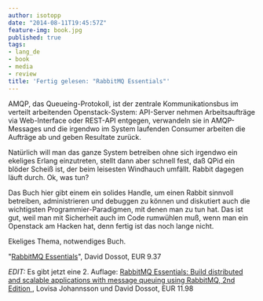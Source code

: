 ```yaml
---
author: isotopp
date: "2014-08-11T19:45:57Z"
feature-img: book.jpg
published: true
tags:
- lang_de
- book
- media
- review
title: 'Fertig gelesen: "RabbitMQ Essentials"'
---
```

AMQP, das Queueing-Protokoll, ist der zentrale Kommunikationsbus im verteilt arbeitenden Openstack-System: API-Server nehmen Arbeitsaufträge via Web-Interface oder REST-API entgegen, verwandeln sie in AMQP-Messages und die irgendwo im System laufenden Consumer arbeiten die Aufträge ab und geben Resultate zurück.

Natürlich will man das ganze System betreiben ohne sich irgendwo ein ekeliges Erlang einzutreten, stellt dann aber schnell fest, daß QPid ein blöder Scheiß ist, der beim leisesten Windhauch umfällt. Rabbit dagegen läuft durch. Ok, was tun?

Das Buch hier gibt einem ein solides Handle, um einen Rabbit sinnvoll betreiben, administrieren und debuggen zu können und diskutiert auch die wichtigsten Programmier-Paradigmen, mit denen man zu tun hat. Das ist gut, weil man mit Sicherheit auch im Code rumwühlen muß, wenn man ein Openstack am Hacken hat, denn fertig ist das noch lange nicht.

Ekeliges Thema, notwendiges Buch.

"[RabbitMQ Essentials](https://www.amazon.de/RabbitMQ-Essentials-English-David-Dossot-ebook/dp/B00JZMZ1PI/)", David Dossot, EUR 9.37

*EDIT:* Es gibt jetzt eine 2. Auflage: [RabbitMQ Essentials: Build distributed and scalable applications with message queuing using RabbitMQ, 2nd Edition ](https://www.amazon.de/RabbitMQ-Essentials-distributed-scalable-applications-ebook/dp/B089ZWKT3W/), Lovisa Johannsson und David Dossot, EUR 11.98
